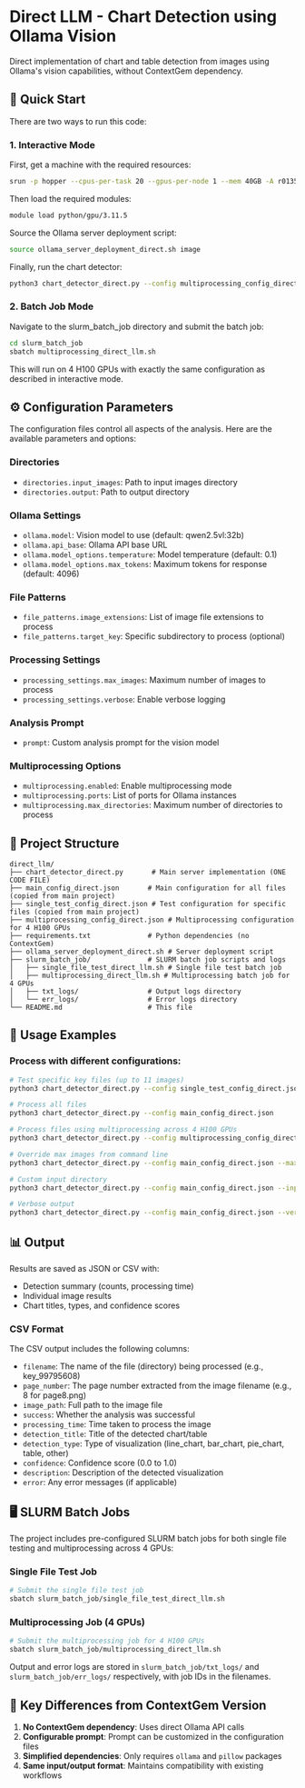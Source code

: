 # Direct LLM - Chart Detection using Ollama Vision

Direct implementation of chart and table detection from images using Ollama's vision capabilities, without ContextGem dependency.

## 🚀 Quick Start

There are two ways to run this code:

### 1. Interactive Mode

First, get a machine with the required resources:
```bash
srun -p hopper --cpus-per-task 20 --gpus-per-node 1 --mem 40GB -A r01352 --time 1:00:00 --pty bash
```

Then load the required modules:
```bash
module load python/gpu/3.11.5
```

Source the Ollama server deployment script:
```bash
source ollama_server_deployment_direct.sh image
```

Finally, run the chart detector:
```bash
python3 chart_detector_direct.py --config multiprocessing_config_direct.json
```

### 2. Batch Job Mode

Navigate to the slurm_batch_job directory and submit the batch job:
```bash
cd slurm_batch_job
sbatch multiprocessing_direct_llm.sh
```

This will run on 4 H100 GPUs with exactly the same configuration as described in interactive mode.

## ⚙️ Configuration Parameters

The configuration files control all aspects of the analysis. Here are the available parameters and options:

### Directories
- `directories.input_images`: Path to input images directory
- `directories.output`: Path to output directory

### Ollama Settings
- `ollama.model`: Vision model to use (default: qwen2.5vl:32b)
- `ollama.api_base`: Ollama API base URL
- `ollama.model_options.temperature`: Model temperature (default: 0.1)
- `ollama.model_options.max_tokens`: Maximum tokens for response (default: 4096)

### File Patterns
- `file_patterns.image_extensions`: List of image file extensions to process
- `file_patterns.target_key`: Specific subdirectory to process (optional)

### Processing Settings
- `processing_settings.max_images`: Maximum number of images to process
- `processing_settings.verbose`: Enable verbose logging

### Analysis Prompt
- `prompt`: Custom analysis prompt for the vision model

### Multiprocessing Options
- `multiprocessing.enabled`: Enable multiprocessing mode
- `multiprocessing.ports`: List of ports for Ollama instances
- `multiprocessing.max_directories`: Maximum number of directories to process

## 📁 Project Structure

```
direct_llm/
├── chart_detector_direct.py       # Main server implementation (ONE CODE FILE)
├── main_config_direct.json       # Main configuration for all files (copied from main project)
├── single_test_config_direct.json # Test configuration for specific files (copied from main project)
├── multiprocessing_config_direct.json # Multiprocessing configuration for 4 H100 GPUs
├── requirements.txt              # Python dependencies (no ContextGem)
├── ollama_server_deployment_direct.sh # Server deployment script
├── slurm_batch_job/              # SLURM batch job scripts and logs
│   ├── single_file_test_direct_llm.sh # Single file test batch job
│   ├── multiprocessing_direct_llm.sh # Multiprocessing batch job for 4 GPUs
│   ├── txt_logs/                 # Output logs directory
│   └── err_logs/                 # Error logs directory
└── README.md                     # This file
```

## 🎯 Usage Examples

### Process with different configurations:
```bash
# Test specific key files (up to 11 images)
python3 chart_detector_direct.py --config single_test_config_direct.json

# Process all files
python3 chart_detector_direct.py --config main_config_direct.json

# Process files using multiprocessing across 4 H100 GPUs
python3 chart_detector_direct.py --config multiprocessing_config_direct.json

# Override max images from command line
python3 chart_detector_direct.py --config main_config_direct.json --max-images 5

# Custom input directory
python3 chart_detector_direct.py --config main_config_direct.json --input /path/to/images

# Verbose output
python3 chart_detector_direct.py --config main_config_direct.json --verbose
```

## 📊 Output

Results are saved as JSON or CSV with:
- Detection summary (counts, processing time)
- Individual image results
- Chart titles, types, and confidence scores

### CSV Format

The CSV output includes the following columns:
- `filename`: The name of the file (directory) being processed (e.g., key_99795608)
- `page_number`: The page number extracted from the image filename (e.g., 8 for page8.png)
- `image_path`: Full path to the image file
- `success`: Whether the analysis was successful
- `processing_time`: Time taken to process the image
- `detection_title`: Title of the detected chart/table
- `detection_type`: Type of visualization (line_chart, bar_chart, pie_chart, table, other)
- `confidence`: Confidence score (0.0 to 1.0)
- `description`: Description of the detected visualization
- `error`: Any error messages (if applicable)

## 🖥️ SLURM Batch Jobs

The project includes pre-configured SLURM batch jobs for both single file testing and multiprocessing across 4 GPUs:

### Single File Test Job
```bash
# Submit the single file test job
sbatch slurm_batch_job/single_file_test_direct_llm.sh
```

### Multiprocessing Job (4 GPUs)
```bash
# Submit the multiprocessing job for 4 H100 GPUs
sbatch slurm_batch_job/multiprocessing_direct_llm.sh
```

Output and error logs are stored in `slurm_batch_job/txt_logs/` and `slurm_batch_job/err_logs/` respectively, with job IDs in the filenames.

## 🔧 Key Differences from ContextGem Version

1. **No ContextGem dependency**: Uses direct Ollama API calls
2. **Configurable prompt**: Prompt can be customized in the configuration files
3. **Simplified dependencies**: Only requires `ollama` and `pillow` packages
4. **Same input/output format**: Maintains compatibility with existing workflows